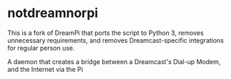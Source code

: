 # notdreamnorpi

This is a fork of DreamPi that ports the script to Python 3, removes unnecessary requirements, and removes Dreamcast-specific integrations for regular person use.

A daemon that creates a bridge between a Dreamcast's Dial-up Modem, and the Internet via the Pi
